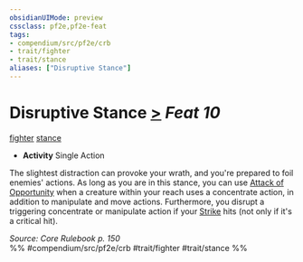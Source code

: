 ```yaml
---
obsidianUIMode: preview
cssclass: pf2e,pf2e-feat
tags:
- compendium/src/pf2e/crb
- trait/fighter
- trait/stance
aliases: ["Disruptive Stance"]
---
```

# Disruptive Stance  [>](../../rules/core-rulebook/chapter-9-playing-the-game.md#Actions "Single Action") *Feat 10*  
[fighter](../../rules/traits/fighter.md)  [stance](../../rules/traits/stance.md)  

- **Activity** Single Action

The slightest distraction can provoke your wrath, and you're prepared to foil enemies' actions. As long as you are in this stance, you can use [Attack of Opportunity](../../rules/actions/attack-of-opportunity.md) when a creature within your reach uses a concentrate action, in addition to manipulate and move actions. Furthermore, you disrupt a triggering concentrate or manipulate action if your [Strike](../../rules/actions/strike.md) hits (not only if it's a critical hit).

*Source: Core Rulebook p. 150*  
%% #compendium/src/pf2e/crb #trait/fighter #trait/stance %%